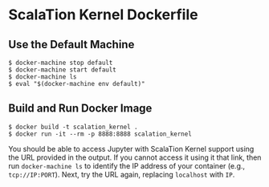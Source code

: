 
# ScalaTion Kernel Dockerfile

## Use the Default Machine
```
$ docker-machine stop default
$ docker-machine start default
$ docker-machine ls
$ eval "$(docker-machine env default)"
```

## Build and Run Docker Image
```
$ docker build -t scalation_kernel .
$ docker run -it --rm -p 8888:8888 scalation_kernel
```

You should be able to access Jupyter with ScalaTion Kernel support using
the URL provided in the output. If you cannot access it using it that 
link, then run `docker-machine ls` to identify the IP address of your
container (e.g., `tcp://IP:PORT`). Next, try the URL again, replacing
`localhost` with `IP`.
